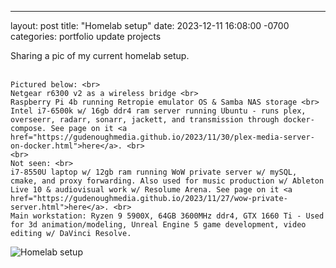 ---
layout: post
title:  "Homelab setup"
date:   2023-12-11 16:08:00 -0700
categories: portfolio update projects

<p>Sharing a pic of my current homelab setup. <br>
	<br>

	Pictured below: <br>
	Netgear r6300 v2 as a wireless bridge <br>
	Raspberry Pi 4b running Retropie emulator OS & Samba NAS storage <br>
	Intel i7-6500k w/ 16gb ddr4 ram server running Ubuntu - runs plex, overseerr, radarr, sonarr, jackett, and transmission through docker-compose. See page on it <a href="https://gudenoughmedia.github.io/2023/11/30/plex-media-server-on-docker.html">here</a>. <br>
	<br>
	Not seen: <br>
	i7-8550U laptop w/ 12gb ram running WoW private server w/ mySQL, cmake, and proxy forwarding. Also used for music production w/ Ableton Live 10 & audiovisual work w/ Resolume Arena. See page on it <a href="https://gudenoughmedia.github.io/2023/11/27/wow-private-server.html">here</a>. <br>
	Main workstation: Ryzen 9 5900X, 64GB 3600MHz ddr4, GTX 1660 Ti - Used for 3d animation/modeling, Unreal Engine 5 game development, video editing w/ DaVinci Resolve. 

</p>

<img 
	src="../../../Images/homelab.JPG" 
	alt="Homelab setup" 
	title="My Homelab setup" />
